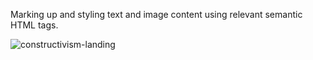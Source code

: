 Marking up and styling text and image content using relevant semantic HTML tags.

![constructivism-landing](https://user-images.githubusercontent.com/78381060/139579935-427244b4-ca8f-4ff0-867e-a2b89799b514.jpg)
